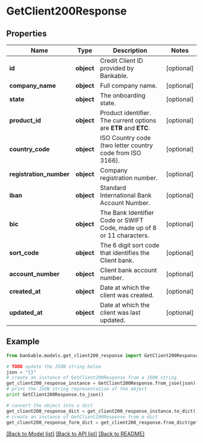 # GetClient200Response


## Properties

Name | Type | Description | Notes
------------ | ------------- | ------------- | -------------
**id** | **object** | Credit Client ID provided by Bankable. | [optional] 
**company_name** | **object** | Full company name. | [optional] 
**state** | **object** | The onboarding state. | [optional] 
**product_id** | **object** | Product identifier. The current options are **ETR** and **ETC**. | [optional] 
**country_code** | **object** | ISO Country code (two letter country code from ISO 3166). | [optional] 
**registration_number** | **object** | Company registration number. | [optional] 
**iban** | **object** | Standard International Bank Account Number. | [optional] 
**bic** | **object** | The Bank Identifier Code or SWIFT Code, made up of 8 or 11 characters. | [optional] 
**sort_code** | **object** | The 6 digit sort code that identifies the Client bank. | [optional] 
**account_number** | **object** | Client bank account number. | [optional] 
**created_at** | **object** | Date at which the client was created. | [optional] 
**updated_at** | **object** | Date at which the client was last updated. | [optional] 

## Example

```python
from bankable.models.get_client200_response import GetClient200Response

# TODO update the JSON string below
json = "{}"
# create an instance of GetClient200Response from a JSON string
get_client200_response_instance = GetClient200Response.from_json(json)
# print the JSON string representation of the object
print GetClient200Response.to_json()

# convert the object into a dict
get_client200_response_dict = get_client200_response_instance.to_dict()
# create an instance of GetClient200Response from a dict
get_client200_response_form_dict = get_client200_response.from_dict(get_client200_response_dict)
```
[[Back to Model list]](../README.md#documentation-for-models) [[Back to API list]](../README.md#documentation-for-api-endpoints) [[Back to README]](../README.md)


